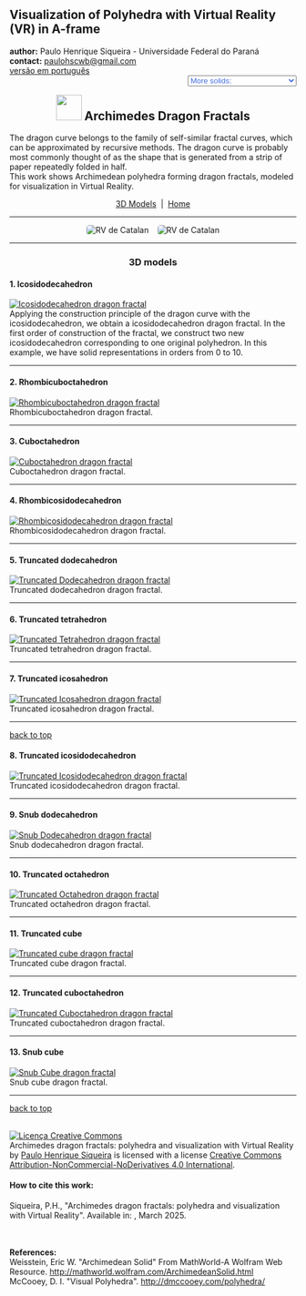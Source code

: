 <link rel="stylesheet" href="../scripts/style.css">
<meta charset="utf-8">
<link rel="icon" type="image/png" href="vr/salas/imagens/icone.png">
<h2>Visualization of Polyhedra with Virtual Reality (VR) in A-frame</h2>
 <b>author:</b> Paulo Henrique Siqueira - Universidade Federal do Paraná
 <br><b>contact:</b> <a href="#">paulohscwb@gmail.com</a>
 <br><a href="https://paulohscwb.github.io/polyhedra3/catalangems/pt-br/">versão em português</a>
 <form style="margin: 0 auto; float:right; text-align:right; width:100%; margin-bottom:15px;">
	<select id="url" onchange="urlHandler(this.value)" style="color:royalblue;">
		<option disabled selected value>More solids:</option>
		<option value="../catalangems/">Catalan gems</option>
		<option disabled value="../dragon_archimedes/">Archimedes Dragon Fractals</option>
		<!--<option value="../fractal_catalan/">Catalan fractals</option>
		<option value="../kites/">Platonic kites</option>
		<option value="../unicorn_platonic/">Plato's Unicorn Fractals</option>
		<option value="../dragon_catalan/">Catalan Dragon Fractals</option>
		<option value="../fractalnonconvex1/">Fractals of non-convex polyhedra</option>
		<option value="../truncated_archimedes/">Truncated Archimedean polyhedra</option>
		<option value="../unicorn_catalan/">Catalan Unicorn Fractals</option>
		<option value="../dragon_nonconvex/">Dragon fractals of non-convex polyhedra</option>
		<option value="../fractalnonconvex2/">Fractals of non-convex polyhedra 2</option>
		<option value="../unicorn_archimedes/">Archimedes Unicorn Fractals</option>
		<option value="../fractalnonconvex3/">Fractals of non-convex polyhedra 3</option>
		<option value="../truncated_catalan/">Truncated Catalan polyhedra</option>
		<option value="../unicorn_nonconvex1/">Unicorn fractals of non-convex polyhedra</option>
		<option value="../dragon_nonconvex2/">Dragon fractals of non-convex polyhedra 2</option>
		<option value="../unicorn_nonconvex2/">Unicorn fractals of non-convex polyhedra 2</option>
		<option value="../fractalnonconvex4/">Fractals of non-convex polyhedra 4</option>
		<option value="../dragon_nonconvex3/">Dragon fractals of non-convex polyhedra 3</option>
		<option value="../fractalnonconvex5/">Fractals of non-convex polyhedra 5</option>
		<option value="../unicorn_nonconvex3/">Unicorn fractals of non-convex polyhedra 3</option>
		<option value="../fractalnonconvex6/">Fractals of non-convex polyhedra 6</option>-->
	</select>
</form>
<script>
function urlHandler(value) {                               
    window.location.assign(`${value}`);
}
</script>

<p id="p1"></p>
  <h2 align="center"><img src="vr/salas/imagens/icone.png" style="margin-bottom:-10px" width="45"> Archimedes Dragon Fractals</h2>
The dragon curve belongs to the family of self-similar fractal curves, which can be approximated by recursive methods. The dragon curve is probably most commonly thought of as the shape that is generated from a strip of paper repeatedly folded in half.
<br>This work shows Archimedean polyhedra forming dragon fractals, modeled for visualization in Virtual Reality.
<p align="center"><a href="#m3d">3D Models</a><span>&nbsp;&nbsp;|&nbsp;&nbsp;</span><a href="../">Home</a></p>
<hr>
 <p align="center"><img src="vr/salas/videos/archimedes1.gif" style="max-width: 45%; border-radius:5px; margin-right:15px" loading="lazy" alt="RV de Catalan"/><img src="vr/salas/videos/archimedes2.gif" style="max-width: 45%; border-radius:5px;" loading="lazy" alt="RV de Catalan"/></p> 
<hr>
<h3 id="m3d" align="center">3D models</h3>
<!--<iframe width="560" height="315" style="max-width:100%" src="https://www.youtube.com/embed/videoseries?list=PLy0I_lGW8HxWEW5GUh83TNyIm0O2TXWEI" title="YouTube video player" frameborder="0" allow="accelerometer; autoplay; clipboard-write; encrypted-media; gyroscope; picture-in-picture; web-share" allowfullscreen></iframe>-->
<h4>1. Icosidodecahedron</h4>
<a href="vr/dragon1.htm" target="_blank" title="3D model" class="fotoA"><img src="ar/1A.png" class="foto" alt="Icosidodecahedron dragon fractal"></a>
 <br>Applying the construction principle of the dragon curve with the icosidodecahedron, we obtain a icosidodecahedron dragon fractal. In the first order of construction of the fractal, we construct two new icosidodecahedron corresponding to one original polyhedron. In this example, we have solid representations in orders from 0 to 10. 
 <br>
<hr>
<h4>2. Rhombicuboctahedron</h4>
<a href="vr/dragon2.htm" target="_blank" title="3D model" class="fotoA"><img src="ar/2A.png" class="foto" alt="Rhombicuboctahedron dragon fractal"></a>
 <br>Rhombicuboctahedron dragon fractal.
 <br>
<hr>
<h4>3. Cuboctahedron</h4>
<a href="vr/dragon3.htm" target="_blank" title="3D model" class="fotoA"><img src="ar/3A.png" class="foto" alt="Cuboctahedron dragon fractal"></a>
 <br>Cuboctahedron dragon fractal.
 <br>
<hr>
<h4>4. Rhombicosidodecahedron</h4>
<a href="vr/dragon4.htm" target="_blank" title="3D model" class="fotoA"><img src="ar/4A.png" class="foto" alt="Rhombicosidodecahedron dragon fractal"></a>
 <br>Rhombicosidodecahedron dragon fractal.
 <br>
<hr>
<h4>5. Truncated dodecahedron</h4>
<a href="vr/dragon5.htm" target="_blank" title="3D model" class="fotoA"><img src="ar/5A.png" class="foto" alt="Truncated Dodecahedron dragon fractal"></a>
 <br>Truncated dodecahedron dragon fractal.
 <br>
<hr>
<h4>6. Truncated tetrahedron</h4>
<a href="vr/dragon6.htm" target="_blank" title="3D model" class="fotoA"><img src="ar/6A.png" class="foto" alt="Truncated Tetrahedron dragon fractal"></a>
 <br>Truncated tetrahedron dragon fractal.
 <br>
<hr>
<h4>7. Truncated icosahedron</h4>
<a href="vr/dragon7.htm" target="_blank" title="3D model" class="fotoA"><img src="ar/7A.png" class="foto" alt="Truncated Icosahedron dragon fractal"></a>
 <br>Truncated icosahedron dragon fractal.
 <br>
<hr>
<p class="topop"><a href="#p1" class="topo">back to top</a></p>
<h4>8. Truncated icosidodecahedron</h4>
<a href="vr/dragon8.htm" target="_blank" title="3D model" class="fotoA"><img src="ar/8A.png" class="foto" alt="Truncated Icosidodecahedron dragon fractal"></a>
 <br>Truncated icosidodecahedron dragon fractal.
 <br>
<hr>
<h4>9. Snub dodecahedron</h4>
<a href="vr/dragon9.htm" target="_blank" title="3D model" class="fotoA"><img src="ar/9A.png" class="foto" alt="Snub Dodecahedron dragon fractal"></a>
 <br>Snub dodecahedron dragon fractal. 
 <br>
<hr>
<h4>10. Truncated octahedron</h4>
<a href="vr/dragon10.htm" target="_blank" title="3D model" class="fotoA"><img src="ar/10A.png" class="foto" alt="Truncated Octahedron dragon fractal"></a>
 <br>Truncated octahedron dragon fractal.
 <br>
<hr>
<h4>11. Truncated cube</h4>
<a href="vr/dragon11.htm" target="_blank" title="3D model" class="fotoA"><img src="ar/11A.png" class="foto" alt="Truncated cube dragon fractal"></a>
 <br>Truncated cube dragon fractal.
 <br>
<hr>
<h4>12. Truncated cuboctahedron</h4>
<a href="vr/dragon12.htm" target="_blank" title="3D model" class="fotoA"><img src="ar/12A.png" class="foto" alt="Truncated Cuboctahedron dragon fractal"></a>
 <br>Truncated cuboctahedron dragon fractal.
 <br>
<hr>
<h4>13. Snub cube</h4>
<a href="vr/dragon13.htm" target="_blank" title="3D model" class="fotoA"><img src="ar/13A.png" class="foto" alt="Snub Cube dragon fractal"></a>
 <br>Snub cube dragon fractal.
 <br>
<hr>
<p class="topop"><a href="#p1" class="topo">back to top</a></p>

<br><a rel="license" href="http://creativecommons.org/licenses/by-nc-nd/4.0/"><img alt="Licença Creative Commons" style="border-width:0" src="https://i.creativecommons.org/l/by-nc-nd/4.0/88x31.png" loading="lazy"/></a><br /><span xmlns:dct="http://purl.org/dc/terms/" property="dct:title">Archimedes dragon fractals: polyhedra and visualization with Virtual Reality</span> by <a xmlns:cc="http://creativecommons.org/ns#" href="https://paulohscwb.github.io/polyhedra3/dragon-archimedes/" property="cc:attributionName" rel="cc:attributionURL">Paulo Henrique Siqueira</a> is licensed with a license <a rel="license" href="http://creativecommons.org/licenses/by-nc-nd/4.0/">Creative Commons Attribution-NonCommercial-NoDerivatives 4.0 International</a>.

<h4>How to cite this work:</h4> 
<p>Siqueira, P.H., "Archimedes dragon fractals: polyhedra and visualization with Virtual Reality". Available in: <https://paulohscwb.github.io/polyhedra3/dragon-archimedes/>, March 2025.</p>
<!--<a target="_blank" href="https://doi.org/10.5281/zenodo.14502405"><img src="https://zenodo.org/badge/DOI/10.5281/zenodo.14502405.svg" alt="DOI"></a>-->
<br><br><b>References:</b>
<br>Weisstein, Eric W. "Archimedean Solid" From MathWorld-A Wolfram Web Resource. <a href="http://mathworld.wolfram.com/ArchimedeanSolid.html" target="_blank">http://mathworld.wolfram.com/ArchimedeanSolid.html</a>
<br>McCooey, D. I. "Visual Polyhedra". <a href="http://dmccooey.com/polyhedra/" target="_blank">http://dmccooey.com/polyhedra/</a>
